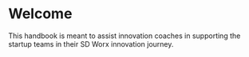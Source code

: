 # Welcome

This handbook is meant to assist innovation coaches in supporting the startup teams in their SD Worx innovation journey.